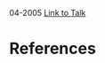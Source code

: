 

04-2005
[Link to Talk](https://www.churchofjesuschrist.org/study/general-conference/2005/04/priesthood-session?lang=eng)



# References
